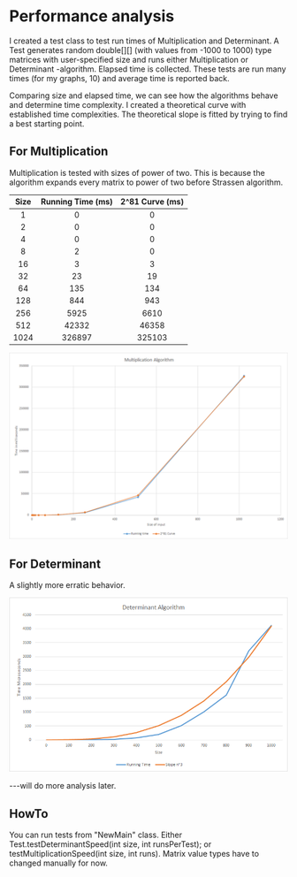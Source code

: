 # Performance analysis

I created a test class to test run times of Multiplication and Determinant. A Test generates random double[][] (with values from
-1000 to 1000) type matrices with user-specified size and runs either Multiplication or Determinant -algorithm. 
Elapsed time is collected. These tests are run many times (for my graphs, 10) and average time is reported back.


Comparing size and elapsed time, we can see how the algorithms behave and determine time complexity. I created a theoretical curve
with established time complexities. The theoretical slope is fitted by trying to find a best starting point.

## For Multiplication

Multiplication is tested with sizes of power of two. This is because the algorithm expands every matrix to power of two before
Strassen algorithm.

| Size | Running Time (ms) | 2^81 Curve (ms) |
|:----:|:-----------------:|:---------------:|
|  1   | 0                 | 0               |
| 2    | 0                 | 0               |
| 4    | 0                 | 0               |
| 8    | 2                 | 0               |
| 16   | 3                 | 3               |
| 32   | 23                | 19              |
| 64   | 135               | 134             |
| 128  | 844               | 943             |
| 256  | 5925              | 6610            |
| 512  | 42332             | 46358           |
| 1024 | 326897            | 325103          |

![](https://github.com/tonitomaatti/MatrixCalc/blob/master/Documentation/Resources/MultiplicationTimeAnalysis1.png)




## For Determinant

A slightly more erratic behavior. 

![](https://github.com/tonitomaatti/MatrixCalc/blob/master/Documentation/Resources/DeterminantTimeAnalysis.png)

---will do more analysis later.

## HowTo

You can run tests from "NewMain" class. Either Test.testDeterminantSpeed(int size, int runsPerTest); or 
testMultiplicationSpeed(int size, int runs). Matrix value types have to changed manually for now.
